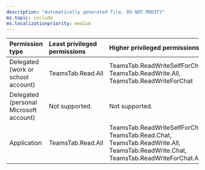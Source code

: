 ```yaml
---
description: "Automatically generated file. DO NOT MODIFY"
ms.topic: include
ms.localizationpriority: medium
---
```


|Permission type|Least privileged permissions|Higher privileged permissions|
|:---|:---|:---|
|Delegated (work or school account)|TeamsTab.Read.All|TeamsTab.ReadWriteSelfForChat, TeamsTab.ReadWrite.All, TeamsTab.ReadWriteForChat|
|Delegated (personal Microsoft account)|Not supported.|Not supported.|
|Application|TeamsTab.Read.All|TeamsTab.ReadWriteSelfForChat.All, TeamsTab.Read.Chat, TeamsTab.ReadWrite.All, TeamsTab.ReadWrite.Chat, TeamsTab.ReadWriteForChat.All|

